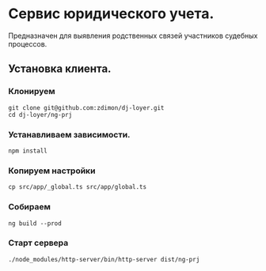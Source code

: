 # Сервис юридического учета.

Предназначен для выявления родственных связей участников судебных процессов.

## Установка клиента.

### Клонируем

    git clone git@github.com:zdimon/dj-loyer.git
    cd dj-loyer/ng-prj
    
### Устанавливаем зависимости.

    npm install
    
### Копируем настройки

    cp src/app/_global.ts src/app/global.ts
    
### Собираем 

    ng build --prod
    
### Старт сервера

    ./node_modules/http-server/bin/http-server dist/ng-prj
